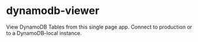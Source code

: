 # dynamodb-viewer
View DynamoDB Tables from this single page app. Connect to production or to a DynamoDB-local instance.
